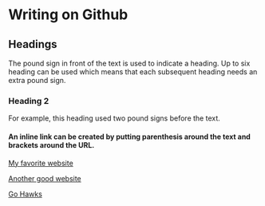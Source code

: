 # Writing on Github
## Headings
The pound sign in front of the text is used to indicate a heading. 
Up to six heading can be used which means that each subsequent heading needs an extra pound sign.
### Heading 2
For example, this heading used two pound signs before the text.

#### An inline link can be created by putting parenthesis around the text and brackets around the URL.
[My favorite website](https://www.espn.com/)

[Another good website](https://www.reddit.com/)

[Go Hawks](https://www.seahawks.com/)
